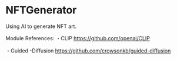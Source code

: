 # NFTGenerator
Using AI to generate NFT art.

Module References:
・CLIP
https://github.com/openai/CLIP

・Guided -Diffusion
https://github.com/crowsonkb/guided-diffusion
